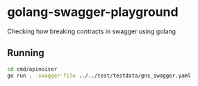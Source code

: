 # golang-swagger-playground
Checking how breaking contracts in swagger using golang

## Running
```bash
cd cmd/apinoiser
go run . -swagger-file ../../test/testdata/gns_swagger.yaml
```
